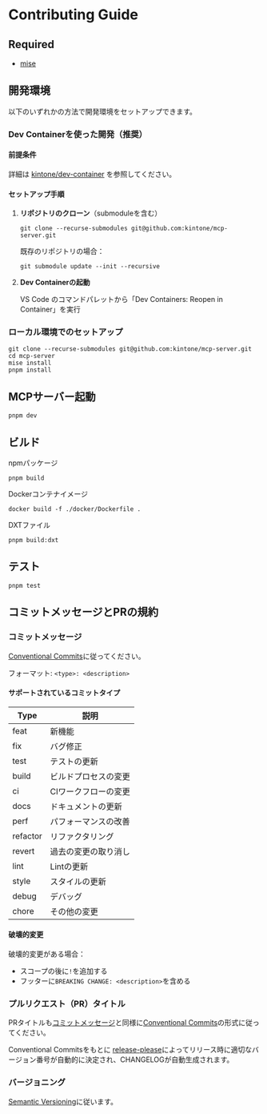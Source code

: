 # Contributing Guide

## Required

- [mise](https://mise.jdx.dev/)

## 開発環境

以下のいずれかの方法で開発環境をセットアップできます。

### Dev Containerを使った開発（推奨）

#### 前提条件

詳細は [kintone/dev-container](https://github.com/kintone/dev-container) を参照してください。

#### セットアップ手順

1. **リポジトリのクローン**（submoduleを含む）

   ```shell
   git clone --recurse-submodules git@github.com:kintone/mcp-server.git
   ```

   既存のリポジトリの場合：

   ```shell
   git submodule update --init --recursive
   ```

2. **Dev Containerの起動**

   VS Code のコマンドパレットから「Dev Containers: Reopen in Container」を実行

### ローカル環境でのセットアップ

```shell
git clone --recurse-submodules git@github.com:kintone/mcp-server.git
cd mcp-server
mise install
pnpm install
```

## MCPサーバー起動

```shell
pnpm dev
```

## ビルド

npmパッケージ

```shell
pnpm build
```

Dockerコンテナイメージ

```shell
docker build -f ./docker/Dockerfile .
```

DXTファイル

```shell
pnpm build:dxt
```

## テスト

```shell
pnpm test
```

## コミットメッセージとPRの規約

### コミットメッセージ

[Conventional Commits](https://www.conventionalcommits.org/ja/v1.0.0/)に従ってください。

フォーマット: `<type>: <description>`

#### サポートされているコミットタイプ

| Type     | 説明                 |
| -------- | -------------------- |
| feat     | 新機能               |
| fix      | バグ修正             |
| test     | テストの更新         |
| build    | ビルドプロセスの変更 |
| ci       | CIワークフローの変更 |
| docs     | ドキュメントの更新   |
| perf     | パフォーマンスの改善 |
| refactor | リファクタリング     |
| revert   | 過去の変更の取り消し |
| lint     | Lintの更新           |
| style    | スタイルの更新       |
| debug    | デバッグ             |
| chore    | その他の変更         |

#### 破壊的変更

破壊的変更がある場合：

- スコープの後に`!`を追加する
- フッターに`BREAKING CHANGE: <description>`を含める

### プルリクエスト（PR）タイトル

PRタイトルも[コミットメッセージ](#コミットメッセージ)と同様に[Conventional Commits](https://www.conventionalcommits.org/ja/)の形式に従ってください。

Conventional Commitsをもとに [release-please](https://github.com/googleapis/release-please)によってリリース時に適切なバージョン番号が自動的に決定され、CHANGELOGが自動生成されます。

### バージョニング

[Semantic Versioning](https://semver.org/)に従います。
